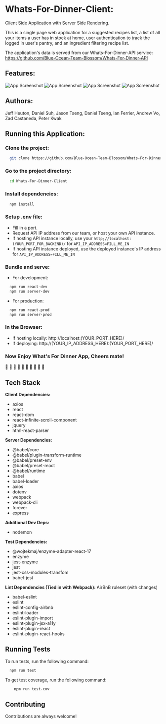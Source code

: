 # Whats-For-Dinner-Client:
Client Side Application with Server Side Rendering.

This is a single page web application for
a suggested recipes list, a list of all your items
a user has in stock at home, user authentication
to track the logged in user's pantry, and
an ingredient filtering recipe list.

The application's data is served from our Whats-For-Dinner-API service:
https://github.com/Blue-Ocean-Team-Blossom/Whats-For-Dinner-API

## Features:

![App Screenshot](http://g.recordit.co/0EfebzqaSh.gif)
![App Screenshot](http://g.recordit.co/qH7hCn6f2k.gif)
![App Screenshot](http://g.recordit.co/DSViv47G8Q.gif)
![App Screenshot](http://g.recordit.co/5qbjm1EV2X.gif)

## Authors:

Jeff Heuton,
Daniel Suh,
Jason Tseng,
Daniel Tseng,
Ian Ferrier,
Andrew Vo,
Zad Castaneda,
Peter Kwak

## Running this Application:

### Clone the project:

```bash
  git clone https://github.com/Blue-Ocean-Team-Blossom/Whats-For-Dinner-Client.git
```

### Go to the project directory:

```bash
  cd Whats-For-Dinner-Client
```

### Install dependencies:

```bash
  npm install
```

### Setup .env file:

- Fill in a port.
- Request API IP address from our team, or host your own API instance.
- If hosting API instance locally, use your `http;//localhost:(YOUR_PORT_FOR_BACKEND)/` for `API_IP_ADDRESS=FILL_ME_IN`
- If hosting API instance deployed, use the deployed instance's IP address for `API_IP_ADDRESS=FILL_ME_IN`

### Bundle and serve:

- For development:
```bash
  npm run react-dev
  npm run server-dev
```

- For production:
```bash
  npm run react-prod
  npm run server-prod
```

### In the Browser:

- If hosting locally: http://localhost:(YOUR_PORT_HERE)/
- If deploying: http://(YOUR_IP_ADDRESS_HERE):(YOUR_PORT_HERE)/

### Now Enjoy What's For Dinner App, Cheers mate!
:beers: :beers: :beers: :beers: :beers:
:stew: :poultry_leg: :spaghetti: :apple: :egg:

## Tech Stack

**Client Dependencies:**

- axios
- react
- react-dom
- react-infinite-scroll-component
- jquery
- html-react-parser

**Server Dependencies:**
- @babel/core
- @babel/plugin-transform-runtime
- @babel/preset-env
- @babel/preset-react
- @babel/runtime
- babel
- babel-loader
- axios
- dotenv
- webpack
- webpack-cli
- forever
- express

**Additional Dev Deps:**
- nodemon

**Test Dependencies:**
- @wojtekmaj/enzyme-adapter-react-17
- enzyme
- jest-enzyme
- jest
- jest-css-modules-transfom
- babel-jest

**Lint Dependencies (Tied in with Webpack):**
AirBnB ruleset (with changes)
- babel-eslint
- eslint
- eslint-config-airbnb
- eslint-loader
- eslint-plugin-import
- eslint-plugin-jsx-a11y
- eslint-plugin-react
- eslint-plugin-react-hooks

## Running Tests

To run tests, run the following command:

```bash
  npm run test
```

To get test coverage, run the following command:

```bash
    npm run test-cov
```

## Contributing

Contributions are always welcome!